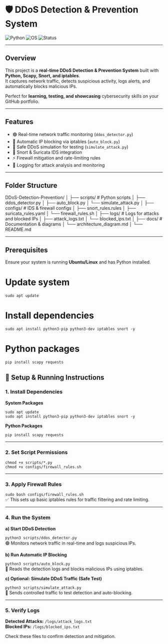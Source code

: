 # 🛡️ DDoS Detection & Prevention System

![Python](https://img.shields.io/badge/Python-3.10-blue)
![OS](https://img.shields.io/badge/Linux-Ubuntu-orange)
![Status](https://img.shields.io/badge/Status-Ready-green)

---

## **Overview**

This project is a **real-time DDoS Detection & Prevention System** built with **Python, Scapy, Snort, and iptables**.  
It captures network traffic, detects suspicious activity, logs alerts, and automatically blocks malicious IPs.

Perfect for **learning, testing, and showcasing** cybersecurity skills on your GitHub portfolio.

---

## **Features**

- 🟢 Real-time network traffic monitoring (`ddos_detector.py`)
- 🛑 Automatic IP blocking via iptables (`auto_block.py`)
- 🚨 Safe DDoS simulation for testing (`simulate_attack.py`)
- 🔐 Snort & Suricata IDS integration
- ⚡ Firewall mitigation and rate-limiting rules
- 📄 Logging for attack analysis and monitoring

---

## **Folder Structure**

DDoS-Detection-Prevention/
│
├── scripts/ # Python scripts
│ ├── ddos_detector.py
│ ├── auto_block.py
│ └── simulate_attack.py
│
├── configs/ # IDS & firewall configs
│ ├── snort_rules.rules
│ ├── suricata_rules.yaml
│ └── firewall_rules.sh
│
├── logs/ # Logs for attacks and blocked IPs
│ ├── attack_logs.txt
│ └── blocked_ips.txt
│
├── docs/ # Documentation & diagrams
│ └── architecture_diagram.md
│
└── README.md



---

## **Prerequisites**

Ensure your system is running **Ubuntu/Linux** and has Python installed.


# Update system
`sudo apt update`

# Install dependencies
`sudo apt install python3-pip python3-dev iptables snort -y`

# Python packages
`pip install scapy requests`

## 🚀 Setup & Running Instructions

### 1. Install Dependencies

**System Packages**

`sudo apt update`  
`sudo apt install python3-pip python3-dev iptables snort -y`

**Python Packages**

`pip install scapy requests`

---

### 2. Set Script Permissions

`chmod +x scripts/*.py`  
`chmod +x configs/firewall_rules.sh`

---

### 3. Apply Firewall Rules

`sudo bash configs/firewall_rules.sh`  
✅ This sets up basic iptables rules for traffic filtering and rate limiting.

---

### 4. Run the System

**a) Start DDoS Detection**

`python3 scripts/ddos_detector.py`  
🟢 Monitors network traffic in real-time and logs suspicious IPs.

**b) Run Automatic IP Blocking**

`python3 scripts/auto_block.py`  
🛑 Reads the detection logs and blocks malicious IPs using iptables.

**c) Optional: Simulate DDoS Traffic (Safe Test)**

`python3 scripts/simulate_attack.py`  
🚨 Sends controlled traffic to test detection and auto-blocking.

---

### 5. Verify Logs

**Detected Attacks:** `/logs/attack_logs.txt`  
**Blocked IPs:** `/logs/blocked_ips.txt`  

Check these files to confirm detection and mitigation.
